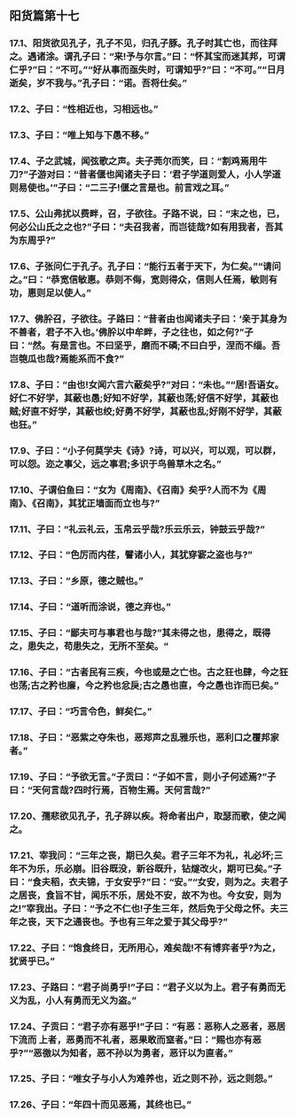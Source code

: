 ## 阳货篇第十七

### 17.1、阳货欲见孔子，孔子不见，归孔子豚。孔子时其亡也，而往拜之。遇诸涂。谓孔子曰：“来!予与尔言。”曰：“怀其宝而迷其邦，可谓仁乎?”曰：“不可。”“好从事而亟失时，可谓知乎?”曰：“不可。”“日月逝矣，岁不我与。”孔子曰：“诺。吾将仕矣。”

### 17.2、子曰：“性相近也，习相远也。”

### 17.3、子曰：“唯上知与下愚不移。”

### 17.4、子之武城，闻弦歌之声。夫子莞尔而笑，曰：“割鸡焉用牛刀?”子游对曰：“昔者偃也闻诸夫子曰：‘君子学道则爱人，小人学道则易使也。’”子曰：“二三子!偃之言是也。前言戏之耳。”

### 17.5、公山弗扰以费畔，召，子欲往。子路不说，曰：“末之也，已，何必公山氏之之也?”子曰：“夫召我者，而岂徒哉?如有用我者，吾其为东周乎?”

### 17.6、子张问仁于孔子。孔子曰：“能行五者于天下，为仁矣。”“请问之。”曰：“恭宽信敏惠。恭则不侮，宽则得众，信则人任焉，敏则有功，惠则足以使人。”

### 17.7、佛肸召，子欲往。子路曰：“昔者由也闻诸夫子曰：‘亲于其身为不善者，君子不入也。’佛肸以中牟畔，子之往也，如之何?”子曰：“然。有是言也。不曰坚乎，磨而不磷;不曰白乎，涅而不缁。吾岂匏瓜也哉?焉能系而不食?”

### 17.8、子曰：“由也!女闻六言六蔽矣乎?”对曰：“未也。”“居!吾语女。好仁不好学，其蔽也愚;好知不好学，其蔽也荡;好信不好学，其蔽也贼;好直不好学，其蔽也绞;好勇不好学，其蔽也乱;好刚不好学，其蔽也狂。”

### 17.9、子曰：“小子何莫学夫《诗》?诗，可以兴，可以观，可以群，可以怨。迩之事父，远之事君;多识于鸟兽草木之名。”

### 17.10、子谓伯鱼曰：“女为《周南》、《召南》矣乎?人而不为《周南》、《召南》，其犹正墙面而立也与?”

### 17.11、子曰：“礼云礼云，玉帛云乎哉?乐云乐云，钟鼓云乎哉?”

### 17.12、子曰：“色厉而内荏，譬诸小人，其犹穿窬之盗也与?”

### 17.13、子曰：“乡原，德之贼也。”

### 17.14、子曰：“道听而涂说，德之弃也。”

### 17.15、子曰：“鄙夫可与事君也与哉?”其未得之也，患得之，既得之，患失之，苟患失之，无所不至矣。“

### 17.16、子曰：“古者民有三疾，今也或是之亡也。古之狂也肆，今之狂也荡;古之矜也廉，今之矜也忿戾;古之愚也直，今之愚也诈而已矣。”

### 17.17、子曰：“巧言令色，鲜矣仁。”

### 17.18、子曰：“恶紫之夺朱也，恶郑声之乱雅乐也，恶利口之覆邦家者。”

### 17.19、子曰：“予欲无言。”子贡曰：“子如不言，则小子何述焉?”子曰：“天何言哉?四时行焉，百物生焉。天何言哉?”

### 17.20、孺悲欲见孔子，孔子辞以疾。将命者出户，取瑟而歌，使之闻之。

### 17.21、宰我问：“三年之丧，期已久矣。君子三年不为礼，礼必坏;三年不为乐，乐必崩。旧谷既没，新谷既升，钻燧改火，期可已矣。”子曰：“食夫稻，衣夫锦，于女安乎?”曰：“安。”“女安，则为之。夫君子之居丧，食旨不甘，闻乐不乐，居处不安，故不为也。今女安，则为之!”宰我出。子曰：“予之不仁也!子生三年，然后免于父母之怀。夫三年之丧，天下之通丧也。予也有三年之爱于其父母乎?”

### 17.22、子曰：“饱食终日，无所用心，难矣哉!不有博弈者乎?为之，犹贤乎已。”

### 17.23、子路曰：“君子尚勇乎!”子曰：“君子义以为上。君子有勇而无义为乱，小人有勇而无义为盗。”

### 17.24、子贡曰：“君子亦有恶乎!”子曰：“有恶：恶称人之恶者，恶居下流而 上者，恶勇而不礼者，恶果敢而窒者。”曰：“赐也亦有恶乎?”“恶徼以为知者，恶不孙以为勇者，恶讦以为直者。”

### 17.25、子曰：“唯女子与小人为难养也，近之则不孙，远之则怨。”

### 17.26、子曰：“年四十而见恶焉，其终也已。”
